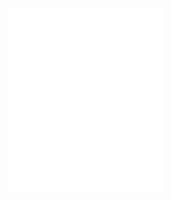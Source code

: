 
<a href="https://github.com/baykovr">
  <img align="center" width="49%" src="./left-pane.svg" />
</a>
<br/>
<a href="https://github.com/baykovr">
  <img align="center" width="49%" src="./right-pane.svg" />
</a>
<!--
**baykovr/baykovr** is a ✨ _special_ ✨ repository because its `README.md` (this file) appears on your GitHub profile.

Here are some ideas to get you started:

- 🔭 I’m currently working on ...
- 🌱 I’m currently learning ...
- 👯 I’m looking to collaborate on ...
- 🤔 I’m looking for help with ...
- 💬 Ask me about ...
- 📫 How to reach me: ...
- 😄 Pronouns: ...
- ⚡ Fun fact: ...
-->
